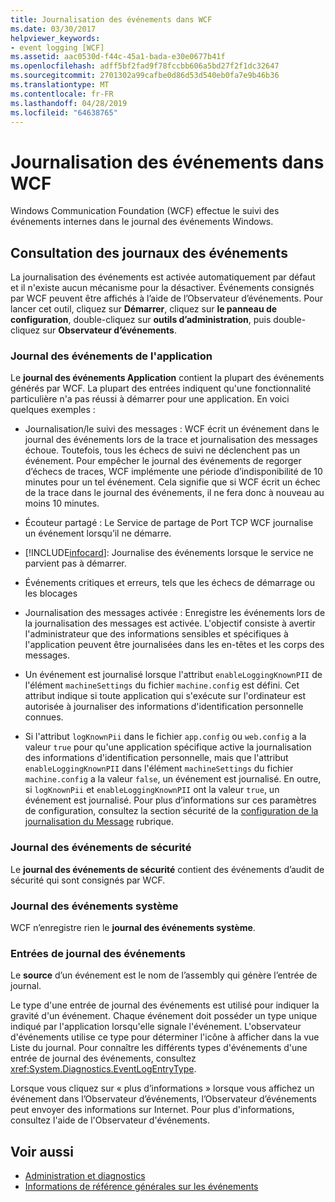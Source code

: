 ```yaml
---
title: Journalisation des événements dans WCF
ms.date: 03/30/2017
helpviewer_keywords:
- event logging [WCF]
ms.assetid: aac0530d-f44c-45a1-bada-e30e0677b41f
ms.openlocfilehash: adff5bf2fad9f78fccbb606a5bd27f2f1dc32647
ms.sourcegitcommit: 2701302a99cafbe0d86d53d540eb0fa7e9b46b36
ms.translationtype: MT
ms.contentlocale: fr-FR
ms.lasthandoff: 04/28/2019
ms.locfileid: "64638765"
---
```

# <a name="event-logging-in-wcf"></a>Journalisation des événements dans WCF
Windows Communication Foundation (WCF) effectue le suivi des événements internes dans le journal des événements Windows.  
  
## <a name="viewing-event-logs"></a>Consultation des journaux des événements  
 La journalisation des événements est activée automatiquement par défaut et il n'existe aucun mécanisme pour la désactiver. Événements consignés par WCF peuvent être affichés à l’aide de l’Observateur d’événements. Pour lancer cet outil, cliquez sur **Démarrer**, cliquez sur **le panneau de configuration**, double-cliquez sur **outils d’administration**, puis double-cliquez sur **Observateur d’événements**.  
  
### <a name="application-event-log"></a>Journal des événements de l'application  
 Le **journal des événements Application** contient la plupart des événements générés par WCF. La plupart des entrées indiquent qu'une fonctionnalité particulière n'a pas réussi à démarrer pour une application. En voici quelques exemples :  
  
- Journalisation/le suivi des messages : WCF écrit un événement dans le journal des événements lors de la trace et journalisation des messages échoue. Toutefois, tous les échecs de suivi ne déclenchent pas un événement. Pour empêcher le journal des événements de regorger d’échecs de traces, WCF implémente une période d’indisponibilité de 10 minutes pour un tel événement. Cela signifie que si WCF écrit un échec de la trace dans le journal des événements, il ne fera donc à nouveau au moins 10 minutes.  
  
- Écouteur partagé : Le Service de partage de Port TCP WCF journalise un événement lorsqu’il ne démarre.  
  
- [!INCLUDE[infocard](../../../../../includes/infocard-md.md)]: Journalise des événements lorsque le service ne parvient pas à démarrer.  
  
- Événements critiques et erreurs, tels que les échecs de démarrage ou les blocages  
  
- Journalisation des messages activée : Enregistre les événements lors de la journalisation des messages est activée. L'objectif consiste à avertir l'administrateur que des informations sensibles et spécifiques à l'application peuvent être journalisées dans les en-têtes et les corps des messages.  
  
- Un événement est journalisé lorsque l'attribut `enableLoggingKnownPII` de l'élément `machineSettings` du fichier `machine.config` est défini. Cet attribut indique si toute application qui s'exécute sur l'ordinateur est autorisée à journaliser des informations d'identification personnelle connues.  
  
- Si l'attribut `logKnownPii` dans le fichier `app.config` ou `web.config` a la valeur `true` pour qu'une application spécifique active la journalisation des informations d'identification personnelle, mais que l'attribut `enableLoggingKnownPII` dans l'élément `machineSettings` du fichier `machine.config` a la valeur `false`, un événement est journalisé. En outre, si `logKnownPii` et `enableLoggingKnownPII` ont la valeur `true`, un événement est journalisé. Pour plus d’informations sur ces paramètres de configuration, consultez la section sécurité de la [configuration de la journalisation du Message](../../../../../docs/framework/wcf/diagnostics/configuring-message-logging.md) rubrique.  
  
### <a name="security-event-log"></a>Journal des événements de sécurité  
 Le **journal des événements de sécurité** contient des événements d’audit de sécurité qui sont consignés par WCF.  
  
### <a name="system-event-log"></a>Journal des événements système  
 WCF n’enregistre rien le **journal des événements système**.  
  
### <a name="event-log-entries"></a>Entrées de journal des événements  
 Le **source** d’un événement est le nom de l’assembly qui génère l’entrée de journal.  
  
 Le type d'une entrée de journal des événements est utilisé pour indiquer la gravité d'un événement. Chaque événement doit posséder un type unique indiqué par l'application lorsqu'elle signale l'événement. L'observateur d'événements utilise ce type pour déterminer l'icône à afficher dans la vue Liste du journal. Pour connaître les différents types d'événements d'une entrée de journal des événements, consultez <xref:System.Diagnostics.EventLogEntryType>.  
  
 Lorsque vous cliquez sur « plus d’informations » lorsque vous affichez un événement dans l’Observateur d’événements, l’Observateur d’événements peut envoyer des informations sur Internet. Pour plus d'informations, consultez l'aide de l'Observateur d'événements.  
  
## <a name="see-also"></a>Voir aussi

- [Administration et diagnostics](../../../../../docs/framework/wcf/diagnostics/index.md)
- [Informations de référence générales sur les événements](../../../../../docs/framework/wcf/diagnostics/event-logging/events-general-reference.md)
